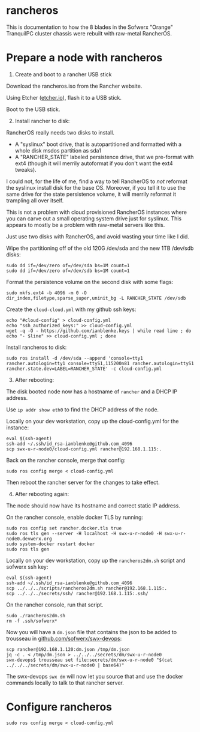 # rancheros

This is documentation to how the 8 blades in the Sofwerx "Orange" TranquilPC cluster chassis were rebuilt with raw-metal RancherOS.

# Prepare a node with rancheros

1. Create and boot to a rancher USB stick

Download the rancheros.iso from the Rancher website.

Using Etcher ([etcher.io](https://etcher.io)), flash it to a USB stick.

Boot to the USB stick.

2. Install rancher to disk:

RancherOS really needs two disks to install.
- A "syslinux" boot drive, that is autopartitioned and formatted with a whole disk msdos partition as sda1
- A "RANCHER_STATE" labeled persistence drive, that we pre-format with ext4 (though it will merrily autoformat if you don't want the ext4 tweaks).

I could not, for the life of me, find a way to tell RancherOS to _not_ reformat the syslinux install disk for the base OS.
Moreover, if you tell it to use the same drive for the state persistence volume, it will merrily reformat it trampling all over itself.

This is not a problem with cloud provisioned RancherOS instances where you can carve out a small operating system drive just for syslinux.
This appears to mostly be a problem with raw-metal servers like this.

Just use two disks with RancherOS, and avoid wasting your time like I did.

Wipe the partitioning off of the old 120G /dev/sda and the new 1TB /dev/sdb disks:

    sudo dd if=/dev/zero of=/dev/sda bs=1M count=1
    sudo dd if=/dev/zero of=/dev/sdb bs=1M count=1

Format the persistence volume on the second disk with some flags:

    sudo mkfs.ext4 -b 4096 -m 0 -O dir_index,filetype,sparse_super,uninit_bg -L RANCHER_STATE /dev/sdb

Create the `cloud-cloud.yml` with my github ssh keys:

    echo "#cloud-config" > cloud-config.yml
    echo "ssh_authorized_keys:" >> cloud-config.yml
    wget -q -O - https://github.com/ianblenke.keys | while read line ; do echo "- $line" >> cloud-config.yml ; done

Install rancheros to disk:

    sudo ros install -d /dev/sda --append 'console=tty1 rancher.autologin=tty1 console=ttyS1,115200n81 rancher.autologin=ttyS1 rancher.state.dev=LABEL=RANCHER_STATE' -c cloud-config.yml

3. After rebooting:

The disk booted node now has a hostname of `rancher` and a DHCP IP address.

Use `ip addr show eth0` to find the DHCP address of the node.

Locally on your dev workstation, copy up the cloud-config.yml for the instance:

    eval $(ssh-agent)
    ssh-add ~/.ssh/id_rsa-ianblenke@github.com_4096
    scp swx-u-r-node0/cloud-config.yml rancher@192.168.1.115:.

Back on the rancher console, merge that config:

    sudo ros config merge < cloud-config.yml

Then reboot the rancher server for the changes to take effect.

4. After rebooting again:

The node should now have its hostname and correct static IP address.

On the rancher console, enable docker TLS by running:

    sudo ros config set rancher.docker.tls true
    sudo ros tls gen --server -H localhost -H swx-u-r-node0 -H swx-u-r-node0.devwerx.org
    sudo system-docker restart docker
    sudo ros tls gen

Locally on your dev workstation, copy up the `rancheros2dm.sh` script and sofwerx ssh key:

    eval $(ssh-agent)
    ssh-add ~/.ssh/id_rsa-ianblenke@github.com_4096
    scp ../../../scripts/rancheros2dm.sh rancher@192.168.1.115:.
    scp ../../../secrets/ssh/ rancher@192.168.1.115:.ssh/

On the rancher console, run that script.

    sudo ./rancheros2dm.sh
    rm -f .ssh/sofwerx*

Now you will have a `dm.json` file that contains the json to be added to trousseau in [github.com/sofwerx/swx-devops](https://github.com/sofwerx/swx-devops/):

    scp rancher@192.168.1.120:dm.json /tmp/dm.json
    jq -c . < /tmp/dm.json > ../../../secrets/dm/swx-u-r-node0
    swx-devops$ trousseau set file:secrets/dm/swx-u-r-node0 "$(cat ../../../secrets/dm/swx-u-r-node0 | base64)"

The swx-devops `swx dm` will now let you source that and use the docker commands locally to talk to that rancher server.

# Configure rancheros

    sudo ros config merge < cloud-config.yml

